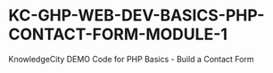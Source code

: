 # KC-GHP-WEB-DEV-BASICS-PHP-CONTACT-FORM-MODULE-1
 KnowledgeCity DEMO Code for PHP Basics - Build a Contact Form
